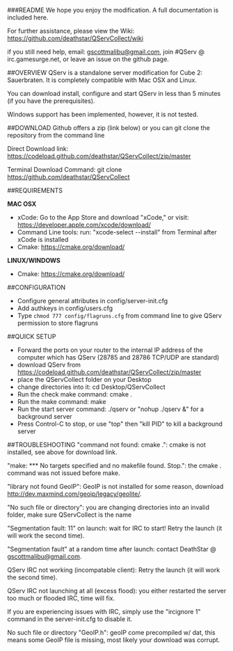 ###README
We hope you enjoy the modification. A full documentation is included here.

For further assistance, please view the Wiki: https://github.com/deathstar/QServCollect/wiki

if you still need help, email: gscottmalibu@gmail.com, join #QServ @ irc.gamesurge.net, or leave an issue on the github page.

##OVERVIEW
QServ is a standalone server modification for Cube 2: Sauerbraten. It is completely compatible with Mac OSX and Linux.

You can download install, configure and start QServ in less than 5 minutes (if you have the prerequisites).

Windows support has been implemented, however, it is not tested.


##DOWNLOAD
Github offers a zip (link below) or you can git clone the repository from the command line

Direct Download link: https://codeload.github.com/deathstar/QServCollect/zip/master

Terminal Download Command: git clone https://github.com/deathstar/QServCollect

##REQUIREMENTS

**MAC OSX**
- xCode: Go to the App Store and download "xCode," or visit: https://developer.apple.com/xcode/download/
- Command Line tools: run: "xcode-select --install" from Terminal after xCode is installed
- Cmake: https://cmake.org/download/

**LINUX/WINDOWS**
- Cmake: https://cmake.org/download/

##CONFIGURATION
- Configure general attributes in config/server-init.cfg
- Add authkeys in config/users.cfg
- Type `chmod 777 config/flagruns.cfg` from command line to give QServ permission to store flagruns

##QUICK SETUP
- Forward the ports on your router to the internal IP address of the computer which has QServ (28785 and 28786 TCP/UDP are standard)
- download QServ from https://codeload.github.com/deathstar/QServCollect/zip/master
- place the QServCollect folder on your Desktop
- change directories into it: cd Desktop/QServCollect
- Run the check make command: cmake .
- Run the make command: make
- Run the start server command: ./qserv or "nohup ./qserv &" for a background server
- Press Control-C to stop, or use "top" then "kill PID" to kill a background server

##TROUBLESHOOTING
"command not found: cmake .": cmake is not installed, see above for download link.

"make: *** No targets specified and no makefile found.  Stop.": the cmake . command was not issued before make.

"library not found GeoIP": GeoIP is not installed for some reason, download http://dev.maxmind.com/geoip/legacy/geolite/.

"No such file or directory": you are changing directories into an invalid folder, make sure QServCollect is the name

"Segmentation fault: 11" on launch: wait for IRC to start! Retry the launch (it will work the second time).
 
"Segmentation fault" at a random time after launch: contact DeathStar @ gscottmalibu@gmail.com.

QServ IRC not working (incompatable client): Retry the launch (it will work the second time).

QServ IRC not launching at all (excess flood): you either restarted the server too much or flooded IRC, time will fix.

If you are experiencing issues with IRC, simply use the "ircignore 1" command in the server-init.cfg to disable it.

No such file or directory "GeoIP.h": geoIP come precompiled w/ dat, this means some GeoIP file is missing, most likely your download was corrupt.